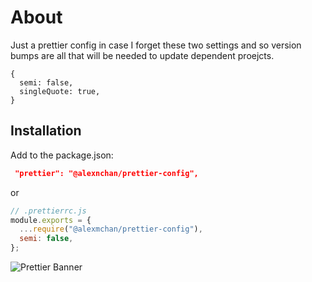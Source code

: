 # About

Just a prettier config in case I forget these two settings and so version bumps are all that will be needed to update dependent proejcts.

```
{
  semi: false,
  singleQuote: true,
}
```

## Installation

Add to the package.json:

```json
 "prettier": "@alexnchan/prettier-config",
```

or 

```js
// .prettierrc.js
module.exports = {
  ...require("@alexmchan/prettier-config"),
  semi: false,
};
```

![Prettier Banner](https://raw.githubusercontent.com/prettier/prettier-logo/master/images/prettier-banner-light.png)
